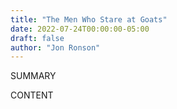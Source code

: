 ```yaml
---
title: "The Men Who Stare at Goats"
date: 2022-07-24T00:00:00-05:00
draft: false
author: "Jon Ronson"
---
```


SUMMARY

<!--more-->

CONTENT